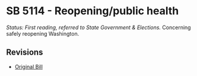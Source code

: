 # SB 5114 - Reopening/public health
*Status: First reading, referred to State Government & Elections.*
Concerning safely reopening Washington.

## Revisions
* [Original Bill](1/)